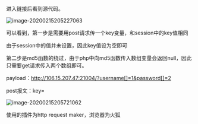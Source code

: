 进入链接后看到源代码。

![image-20200215205227063](E:\study\Aurora\git\Newpeople\Web\easyphp\solution\image-20200215205227063.png)

可以看到，第一步是需要用post请求传一个key变量，和session中的key值相同

由于session中的值并未设置，因此key值设为空即可

第二步是md5函数的绕过，由于php中向md5函数传入数组变量会返回null，因此只需要get请求传入两个数组即可。

payload：http://106.15.207.47:21004/?username[]=1&password[]=2

post报文：key=

![image-20200215205721062](E:\study\Aurora\git\Newpeople\Web\easyphp\solution\image-20200215205721062.png)

使用的插件为http request maker，浏览器为火狐